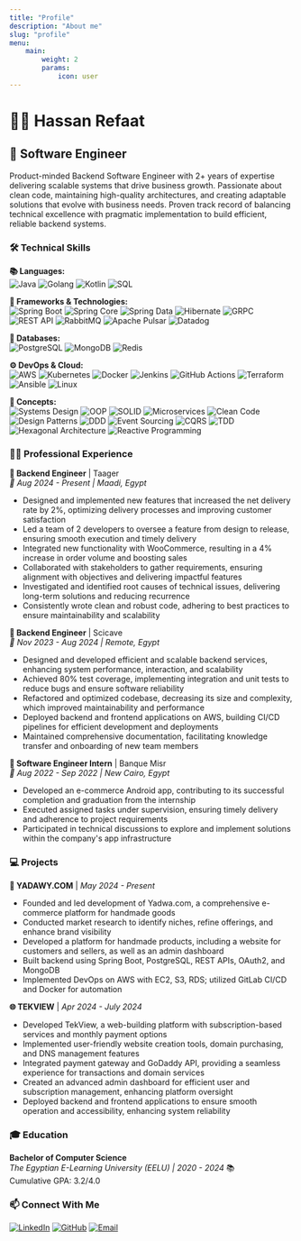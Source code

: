 ```yaml
---
title: "Profile"
description: "About me"
slug: "profile"
menu:
    main:
        weight: 2
        params:
            icon: user
---
```


# 👨‍💻 Hassan Refaat

## 🚀 Software Engineer

Product-minded Backend Software Engineer with 2+ years of expertise delivering scalable systems that drive business growth. Passionate about clean code, maintaining high-quality architectures, and creating adaptable solutions that evolve with business needs. Proven track record of balancing technical excellence with pragmatic implementation to build efficient, reliable backend systems.

### 🛠️ Technical Skills
**📚 Languages:**  
![Java](https://img.shields.io/badge/Java-ED8B00?style=flat&logo=openjdk&logoColor=white)
![Golang](https://img.shields.io/badge/Golang-00ADD8?style=flat&logo=go&logoColor=white)
![Kotlin](https://img.shields.io/badge/Kotlin-7F52FF?style=flat&logo=kotlin&logoColor=white)
![SQL](https://img.shields.io/badge/SQL-4479A1?style=flat&logo=mysql&logoColor=white)

**🔧 Frameworks & Technologies:**  
![Spring Boot](https://img.shields.io/badge/Spring_Boot-6DB33F?style=flat&logo=spring-boot&logoColor=white)
![Spring Core](https://img.shields.io/badge/Spring_Core-6DB33F?style=flat&logo=spring&logoColor=white)
![Spring Data](https://img.shields.io/badge/Spring_Data-6DB33F?style=flat&logo=spring&logoColor=white)
![Hibernate](https://img.shields.io/badge/Hibernate-59666C?style=flat&logo=hibernate&logoColor=white)
![GRPC](https://img.shields.io/badge/GRPC-4285F4?style=flat&logo=google&logoColor=white)
![REST API](https://img.shields.io/badge/REST_APIs-FF5733?style=flat&logo=fastapi&logoColor=white)
![RabbitMQ](https://img.shields.io/badge/RabbitMQ-FF6600?style=flat&logo=rabbitmq&logoColor=white)
![Apache Pulsar](https://img.shields.io/badge/Apache_Pulsar-188FFF?style=flat&logo=apache&logoColor=white)
![Datadog](https://img.shields.io/badge/Datadog-632CA6?style=flat&logo=datadog&logoColor=white)

**💾 Databases:**  
![PostgreSQL](https://img.shields.io/badge/PostgreSQL-316192?style=flat&logo=postgresql&logoColor=white)
![MongoDB](https://img.shields.io/badge/MongoDB-4EA94B?style=flat&logo=mongodb&logoColor=white)
![Redis](https://img.shields.io/badge/Redis-DC382D?style=flat&logo=redis&logoColor=white)


**⚙️ DevOps & Cloud:**  
![AWS](https://img.shields.io/badge/AWS-232F3E?style=flat&logo=amazon-aws&logoColor=white)
![Kubernetes](https://img.shields.io/badge/Kubernetes-326CE5?style=flat&logo=kubernetes&logoColor=white)
![Docker](https://img.shields.io/badge/Docker-2496ED?style=flat&logo=docker&logoColor=white)
![Jenkins](https://img.shields.io/badge/Jenkins-D24939?style=flat&logo=jenkins&logoColor=white)
![GitHub Actions](https://img.shields.io/badge/GitHub_Actions-2088FF?style=flat&logo=github-actions&logoColor=white)
![Terraform](https://img.shields.io/badge/Terraform-7B42BC?style=flat&logo=terraform&logoColor=white)
![Ansible](https://img.shields.io/badge/Ansible-EE0000?style=flat&logo=ansible&logoColor=white)
![Linux](https://img.shields.io/badge/Linux-FCC624?style=flat&logo=linux&logoColor=black)

**🧩 Concepts:**  
![Systems Design](https://img.shields.io/badge/Systems_Design-0078D7?style=flat&logo=microsoft&logoColor=white)
![OOP](https://img.shields.io/badge/OOP-3C873A?style=flat&logo=java&logoColor=white)
![SOLID](https://img.shields.io/badge/SOLID-4B275F?style=flat&logo=solid&logoColor=white)
![Microservices](https://img.shields.io/badge/Microservices-FF4F8B?style=flat&logo=instana&logoColor=white)
![Clean Code](https://img.shields.io/badge/Clean_Code-239120?style=flat&logo=clean-code&logoColor=white)
![Design Patterns](https://img.shields.io/badge/Design_Patterns-E34F26?style=flat&logo=patterns&logoColor=white)
![DDD](https://img.shields.io/badge/Domain--Driven_Design-FF6A00?style=flat&logo=ddd&logoColor=white)
![Event Sourcing](https://img.shields.io/badge/Event_Sourcing-7952B3?style=flat&logo=apache-kafka&logoColor=white)
![CQRS](https://img.shields.io/badge/CQRS-512BD4?style=flat&logo=cqrs&logoColor=white)
![TDD](https://img.shields.io/badge/TDD-009688?style=flat&logo=testing-library&logoColor=white)
![Hexagonal Architecture](https://img.shields.io/badge/Hexagonal_Architecture-6F286D?style=flat&logo=hexo&logoColor=white)
![Reactive Programming](https://img.shields.io/badge/Reactive_Programming-B7178C?style=flat&logo=reactivex&logoColor=white)

### 👨‍💼 Professional Experience

**🏢 Backend Engineer** | Taager  
*📅 Aug 2024 - Present | Maadi, Egypt*
- Designed and implemented new features that increased the net delivery rate by 2%, optimizing delivery processes and improving customer satisfaction
- Led a team of 2 developers to oversee a feature from design to release, ensuring smooth execution and timely delivery
- Integrated new functionality with WooCommerce, resulting in a 4% increase in order volume and boosting sales
- Collaborated with stakeholders to gather requirements, ensuring alignment with objectives and delivering impactful features
- Investigated and identified root causes of technical issues, delivering long-term solutions and reducing recurrence
- Consistently wrote clean and robust code, adhering to best practices to ensure maintainability and scalability

**🏢 Backend Engineer** | Scicave  
*📅 Nov 2023 - Aug 2024 | Remote, Egypt*
- Designed and developed efficient and scalable backend services, enhancing system performance, interaction, and scalability
- Achieved 80% test coverage, implementing integration and unit tests to reduce bugs and ensure software reliability
- Refactored and optimized codebase, decreasing its size and complexity, which improved maintainability and performance
- Deployed backend and frontend applications on AWS, building CI/CD pipelines for efficient development and deployments
- Maintained comprehensive documentation, facilitating knowledge transfer and onboarding of new team members

**🏢 Software Engineer Intern** | Banque Misr  
*📅 Aug 2022 - Sep 2022 | New Cairo, Egypt*
- Developed an e-commerce Android app, contributing to its successful completion and graduation from the internship
- Executed assigned tasks under supervision, ensuring timely delivery and adherence to project requirements
- Participated in technical discussions to explore and implement solutions within the company's app infrastructure

### 💻 Projects

**🛒 YADAWY.COM** | *May 2024 - Present*
- Founded and led development of Yadwa.com, a comprehensive e-commerce platform for handmade goods
- Conducted market research to identify niches, refine offerings, and enhance brand visibility
- Developed a platform for handmade products, including a website for customers and sellers, as well as an admin dashboard
- Built backend using Spring Boot, PostgreSQL, REST APIs, OAuth2, and MongoDB
- Implemented DevOps on AWS with EC2, S3, RDS; utilized GitLab CI/CD and Docker for automation

**🌐 TEKVIEW** | *Apr 2024 - July 2024*
- Developed TekView, a web-building platform with subscription-based services and monthly payment options
- Implemented user-friendly website creation tools, domain purchasing, and DNS management features
- Integrated payment gateway and GoDaddy API, providing a seamless experience for transactions and domain services
- Created an advanced admin dashboard for efficient user and subscription management, enhancing platform oversight
- Deployed backend and frontend applications to ensure smooth operation and accessibility, enhancing system reliability

### 🎓 Education
**Bachelor of Computer Science**  
*The Egyptian E-Learning University (EELU) | 2020 - 2024* 📚  
Cumulative GPA: 3.2/4.0

### 📫 Connect With Me
[![LinkedIn](https://img.shields.io/badge/LinkedIn-0077B5?style=flat&logo=linkedin&logoColor=white)](https://linkedin.com/in/nerdxio)
[![GitHub](https://img.shields.io/badge/GitHub-100000?style=flat&logo=github&logoColor=white)](https://github.com/nerdxio)
[![Email](https://img.shields.io/badge/Email-D14836?style=flat&logo=gmail&logoColor=white)](mailto:hassan.refaat.dev@gmail.com)